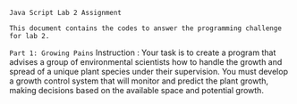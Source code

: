 `Java Script Lab 2 Assignment`

``This document contains the codes to answer the programming challenge for lab 2. ``

`Part 1: Growing Pains`
Instruction : Your task is to create a program that advises a group of environmental scientists how to handle the growth and spread of a unique plant species under their supervision. You must develop a growth control system that will monitor and predict the plant growth, making decisions based on the available space and potential growth.

